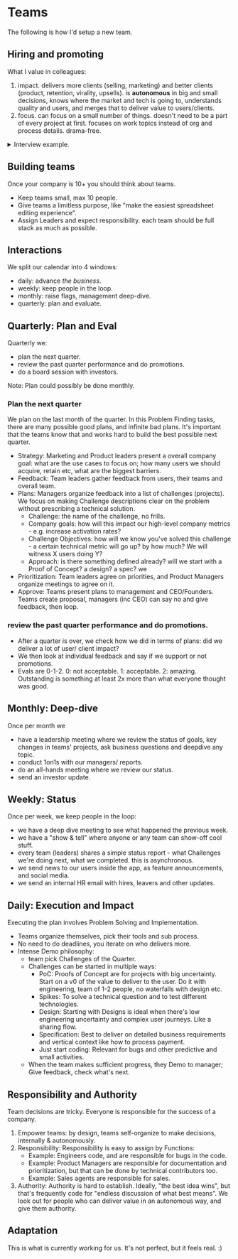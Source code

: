 # Teams

The following is how I'd setup a new team.

## Hiring and promoting

What I value in colleagues:

1. impact. delivers more clients (selling, marketing) and better clients (product, retention, virality, upsells). is **autonomous** in big and small decisions, knows where the market and tech is going to, understands quality and users, and merges that to deliver value to users/clients.
2. focus. can focus on a small number of things. doesn't need to be a part of every project at first. focuses on work topics instead of org and process details. drama-free. 

<details><summary>Interview example.</summary>

When interviewing you try to award 2-1-0, per question, and then as a total. 2 means the person impressed you, checked all ticks without help, and is a natural leader. 1 means the person is ok, has experience/ motivation and can add value with a bit of help. 0 means the persom will require lots of management, explanation, will be a distraction.

- Step 1: What is future of the this industry?
    - talks about other tools in depth.
    - knows existing use cases, pains and solutions.
    - knows the future of tools and what tech enables.
- Step 2: What are we doing in this company?
    - knows company and product well.
    - actually tested it.
    - has questions and suggestions. 
- Step 3: What are the the challenges your expect in your function?
    - the issues they identify are the ones you do too. 
- Step 4: What is your experience in that?
    - has relevant experience, can talk about it, identifies real aspects (company, team size, their role in team) 
- Step 5: What would you do in this challenge (problem solving).
    - solves the actual problem with tools (code, sells)
    - explains clearly what is happening.
- Step 6: How do you piss off people?
    - identifies real flaws that are actionable-
    - avoids common place (i'm a perfectionist).
  
</details>

## Building teams

Once your company is 10+ you should think about teams. 

* Keep teams small, max 10 people.
* Give teams a limitless purpose, like "make the easiest spreadsheet editing experience". 
* Assign Leaders and expect responsibility. each team should be full stack as much as possible.

## Interactions

We split our calendar into 4 windows:
- daily: advance _the business_.
- weekly: keep people in the loop.
- monthly: raise flags, management deep-dive.
- quarterly: plan and evaluate.

## Quarterly: Plan and Eval

Quarterly we: 
- plan the next quarter.
- review the past quarter performance and do promotions.
- do a board session with investors.

Note: Plan could possibly be done monthly.

### Plan the next quarter

We plan on the last month of the quarter. In this Problem Finding tasks, there are many possible good plans, and infinite bad plans. It's important that the teams know that and works hard to build the best possible next quarter. 

* Strategy: Marketing and Product leaders present a overall company goal: what are the use cases to focus on; how many users we should acquire, retain etc, what are the biggest barriers.
* Feedback: Team leaders gather feedback from users, their teams and overall team. 
* Plans: Managers organize feedback into a list of challenges (projects). We focus on making Challenge descriptions clear on the problem without prescribing a technical solution.
    * Challenge: the name of the challenge, no frills.
    * Company goals: how will this impact our high-level company metrics - e.g. increase activation rates?
    * Challenge Objectives: how will we know you've solved this challenge - a certain technical metric will go up? by how much? We will witness X users doing Y?
    * Approach: is there something defined already? will we start with a Proof of Concept? a design? a spec? we
* Prioritization: Team leaders agree on priorities, and Product Managers organize meetings to agree on it. 
* Approve: Teams present plans to management and CEO/Founders. Teams create proposal, managers (inc CEO) can say no and give feedback, then loop.

### review the past quarter performance and do promotions.

* After a quarter is over, we check how we did in terms of plans: did we deliver a lot of user/ client impact?
* We then look at individual feedback and say if we support or not promotions.
* Evals are 0-1-2. 0: not acceptable. 1: acceptable. 2: amazing. Outstanding is something at least 2x more than what everyone thought was good.

## Monthly: Deep-dive

Once per month we
- have a leadership meeting where we review the status of goals, key changes in teams' projects, ask business questions and deepdive any topic.
- conduct 1on1s with our managers/ reports.
- do an all-hands meeting where we review our status.
- send an investor update.

## Weekly: Status

Once per week, we keep people in the loop:
- we have a deep dive meeting to see what happened the previous week.
- we have a "show & tell" where anyone or any team can show-off cool stuff.
- every team (leaders) shares a simple status report - what Challenges we're doing next, what we completed. this is asynchronous.
- we send news to our users inside the app, as feature announcements, and social media.
- we send an internal HR email with hires, leavers and other updates.

## Daily: Execution and Impact

Executing the plan involves Problem Solving and Implementation.
- Teams organize themselves, pick their tools and sub process.
- No need to do deadlines, you iterate on who delivers more. 
- Intense Demo philosophy:
    - team pick Challenges of the Quarter.
    - Challenges can be started in multiple ways:
        - PoC: Proofs of Concept are for projects with big uncertainty. Start on a v0 of the value to deliver to the user. Do it with engineering, team of 1-2 people, no waterfalls with design etc.
        - Spikes: To solve a technical question and to test different technologies.
        - Design: Starting with Designs is ideal when there's low engineering uncertainty and complex user journeys. Like a sharing flow.
        - Specification: Best to deliver on detailed business requirements and vertical context like how to process payment.
        - Just start coding: Relevant for bugs and other predictive and small activities.
    - When the team makes sufficient progress, they Demo to manager; Give feedback, check what's next.

## Responsibility and Authority

Team decisions are tricky. Everyone is responsible for the success of a company. 

1. Empower teams: by design, teams self-organize to make decisions, internally & autonomously.
1. Responsibility: Responsibility is easy to assign by Functions:
    * Example: Engineers code, and are responsible for bugs in the code. 
    * Example: Product Managers are responsible for documentation and prioritization, but that can be done by technical contributors too. 
    * Example: Sales agents are responsible for sales.
1. Authority: Authority is hard to establish. Ideally, "the best idea wins", but that's frequently code for "endless discussion of what best means". We look out for people who can deliver value in an autonomous way, and give them authority.


## Adaptation

This is what is currently working for us. It's not perfect, but it feels real. :)

